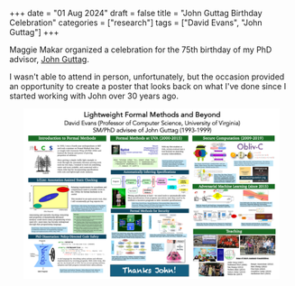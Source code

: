 +++
date = "01 Aug 2024"
draft = false
title = "John Guttag Birthday Celebration"
categories = ["research"]
tags = ["David Evans", "John Guttag"]
+++

Maggie Makar organized a celebration for the 75th birthday of my PhD advisor, [John Guttag](https://people.csail.mit.edu/guttag/). 

I wasn't able to attend in person, unfortunately, but the occasion provided an opportunity to create a poster that looks back on what I've done since I started working with John over 30 years ago.

<center>
<a href="/images/poster-for-jvg.pdf" style="border-width:2px; border-color:blue">
<img src="/images/poster-for-jvg.png" width="90%" class="image-shadow">
</a>
</center>


